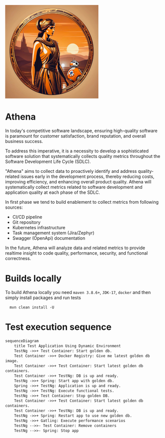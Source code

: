 ![Athena](docs/img.png)
# Athena
In today's competitive software landscape, ensuring high-quality software is paramount for customer satisfaction, brand
reputation, and overall business success.

To address this imperative, it is a necessity to develop a sophisticated software solution that systematically collects
quality metrics throughout the Software Development Life Cycle (SDLC).

"Athena" aims to collect data to proactively identify and address quality-related issues early in the development
process, thereby reducing costs, improving efficiency, and enhancing overall product quality.
Athena will systematically collect metrics related to software development and application quality at each phase of the
SDLC.

In first phase we tend to build enablement to collect metrics from following sources:
* CI/CD pipeline
* Git repository
* Kubernetes infrastructure
* Task management system (Jira/Zephyr)
* Swagger (OpenApi) documentation

In the future, Athena will analyze data and related metrics to provide realtime insight to code quality, performance,
security, and functional correctness.

# Builds locally
To build Athena locally you need ```maven 3.8.6+```, ```JDK-17```, ```docker``` and then simply install packages and run
tests
```shell 
  mvn clean install -U
```

# Test execution sequence

```mermaid
sequenceDiagram
    title Test Application Using Dynamic Environment
    TestNg ->>+ Test Container: Start golden db.
    Test Container ->>+ Docker Registry: Give me latest golden db image.
    Test Container ->>+ Test Container: Start latest golden db containers.
    Test Container ->>+ TestNg: DB is up and ready.
    TestNg ->>+ Spring: Start app with golden db.
    Spring ->>+ TestNg: Application is up and ready.
    TestNg ->>+ TestNg: Execute functional tests.
    TestNg ->>+ Test Container: Stop golden DB.
    Test Container ->>+ Test Container: Start latest golden db containers.
    Test Container ->>+ TestNg: DB is up and ready.
    TestNg ->>+ Spring: Restart app to use new golden db.
    TestNg ->>+ Gatling: Execute performance scenarios
    TestNg -->>- Test Container: Remove containers
    TestNg -->>- Spring: Stop app
```